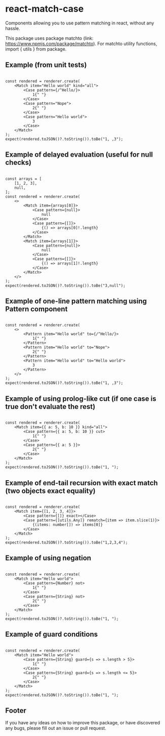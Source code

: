 # react-match-case

Components allowing you to use pattern matching in react, without any hassle.


This package uses package matchto (link: https://www.npmjs.com/package/matchto). For matchto utility functions, import { utils } from package.

## Example (from unit tests)

```JSX

const rendered = renderer.create(
    <Match item="Hello world" kind="all">
        <Case pattern={/^Hello/}>
            1{" "}
        </Case>
        <Case pattern="Nope">
            2{" "}
        </Case>
        <Case pattern="Hello world">
            3
        </Case>
    </Match>
);
expect(rendered.toJSON()?.toString()).toBe("1, ,3");

```

## Example of delayed evaluation (useful for null checks)

```JSX

const arrays = [
    [1, 2, 3],
    null,
];
const rendered = renderer.create(
    <>
        <Match item={arrays[0]}>
            <Case pattern={null}>
                null
            </Case>
            <Case pattern={[]}>
                {() => arrays[0]!.length}
            </Case>
        </Match>
        <Match item={arrays[1]}>
            <Case pattern={null}>
                null
            </Case>
            <Case pattern={[]}>
                {() => arrays[1]!.length}
            </Case>
        </Match>
    </>
);
expect(rendered.toJSON()?.toString()).toBe("3,null");

```

## Example of one-line pattern matching using Pattern component

```JSX

const rendered = renderer.create(
    <>
        <Pattern item="Hello world" to={/^Hello/}>
            1{" "}
        </Pattern>
        <Pattern item="Hello world" to="Nope">
            2{" "}
        </Pattern>
        <Pattern item="Hello world" to="Hello world">
            3
        </Pattern>
    </>
);
expect(rendered.toJSON()?.toString()).toBe("1, ,3");

```

## Example of using prolog-like cut (if one case is true don't evaluate the rest)

```JSX

const rendered = renderer.create(
    <Match item={{ a: 5, b: 10 }} kind="all">
        <Case pattern={{ a: 5, b: 10 }} cut>
            1{" "}
        </Case>
        <Case pattern={{ a: 5 }}>
            2{" "}
        </Case>
    </Match>
);
expect(rendered.toJSON()?.toString()).toBe("1, ");

```

## Example of end-tail recursion with exact match (two objects exact equality)

```JSX

const rendered = renderer.create(
    <Match item={[1, 2, 3, 4]}>
        <Case pattern={[]} exact></Case>
        <Case pattern={[utils.Any]} rematch={item => item.slice(1)}>
            {(items: number[]) => items[0]}
        </Case>
    </Match>
);
expect(rendered.toJSON()?.toString()).toBe("1,2,3,4");

```

## Example of using negation

```JSX

const rendered = renderer.create(
    <Match item="Hello world">
        <Case pattern={Number} not>
            1{" "}
        </Case>
        <Case pattern={String} not>
            2{" "}
        </Case>
    </Match>
);
expect(rendered.toJSON()?.toString()).toBe("1, ");

```

## Example of guard conditions

```JSX

const rendered = renderer.create(
    <Match item="Hello world">
        <Case pattern={String} guard={s => s.length > 5}>
            1{" "}
        </Case>
        <Case pattern={String} guard={s => s.length <= 5}>
            2{" "}
        </Case>
    </Match>
);
expect(rendered.toJSON()?.toString()).toBe("1, ");

```

## Footer

If you have any ideas on how to improve this package, or have discovered any bugs, please fill out an issue or pull request.